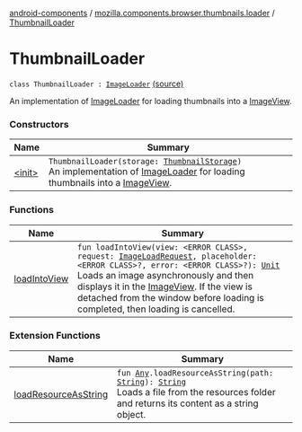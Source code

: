 [android-components](../../index.md) / [mozilla.components.browser.thumbnails.loader](../index.md) / [ThumbnailLoader](./index.md)

# ThumbnailLoader

`class ThumbnailLoader : `[`ImageLoader`](../../mozilla.components.support.images.loader/-image-loader/index.md) [(source)](https://github.com/mozilla-mobile/android-components/blob/master/components/browser/thumbnails/src/main/java/mozilla/components/browser/thumbnails/loader/ThumbnailLoader.kt#L25)

An implementation of [ImageLoader](../../mozilla.components.support.images.loader/-image-loader/index.md) for loading thumbnails into a [ImageView](#).

### Constructors

| Name | Summary |
|---|---|
| [&lt;init&gt;](-init-.md) | `ThumbnailLoader(storage: `[`ThumbnailStorage`](../../mozilla.components.browser.thumbnails.storage/-thumbnail-storage/index.md)`)`<br>An implementation of [ImageLoader](../../mozilla.components.support.images.loader/-image-loader/index.md) for loading thumbnails into a [ImageView](#). |

### Functions

| Name | Summary |
|---|---|
| [loadIntoView](load-into-view.md) | `fun loadIntoView(view: <ERROR CLASS>, request: `[`ImageLoadRequest`](../../mozilla.components.support.images/-image-load-request/index.md)`, placeholder: <ERROR CLASS>?, error: <ERROR CLASS>?): `[`Unit`](https://kotlinlang.org/api/latest/jvm/stdlib/kotlin/-unit/index.html)<br>Loads an image asynchronously and then displays it in the [ImageView](#). If the view is detached from the window before loading is completed, then loading is cancelled. |

### Extension Functions

| Name | Summary |
|---|---|
| [loadResourceAsString](../../mozilla.components.support.test.file/kotlin.-any/load-resource-as-string.md) | `fun `[`Any`](https://kotlinlang.org/api/latest/jvm/stdlib/kotlin/-any/index.html)`.loadResourceAsString(path: `[`String`](https://kotlinlang.org/api/latest/jvm/stdlib/kotlin/-string/index.html)`): `[`String`](https://kotlinlang.org/api/latest/jvm/stdlib/kotlin/-string/index.html)<br>Loads a file from the resources folder and returns its content as a string object. |
